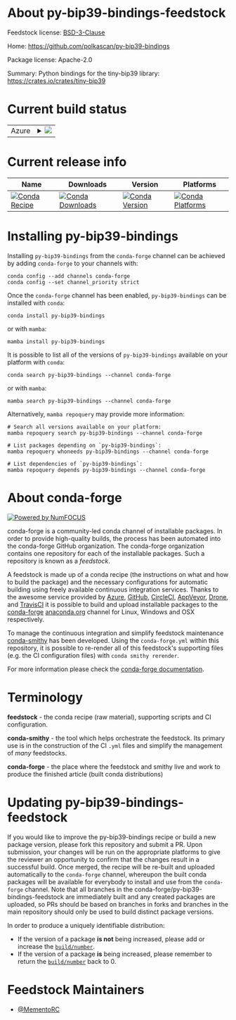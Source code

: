 About py-bip39-bindings-feedstock
=================================

Feedstock license: [BSD-3-Clause](https://github.com/conda-forge/py-bip39-bindings-feedstock/blob/main/LICENSE.txt)

Home: https://github.com/polkascan/py-bip39-bindings

Package license: Apache-2.0

Summary: Python bindings for the tiny-bip39 library: https://crates.io/crates/tiny-bip39

Current build status
====================


<table>
    
  <tr>
    <td>Azure</td>
    <td>
      <details>
        <summary>
          <a href="https://dev.azure.com/conda-forge/feedstock-builds/_build/latest?definitionId=20635&branchName=main">
            <img src="https://dev.azure.com/conda-forge/feedstock-builds/_apis/build/status/py-bip39-bindings-feedstock?branchName=main">
          </a>
        </summary>
        <table>
          <thead><tr><th>Variant</th><th>Status</th></tr></thead>
          <tbody><tr>
              <td>linux_64_python3.10.____cpython</td>
              <td>
                <a href="https://dev.azure.com/conda-forge/feedstock-builds/_build/latest?definitionId=20635&branchName=main">
                  <img src="https://dev.azure.com/conda-forge/feedstock-builds/_apis/build/status/py-bip39-bindings-feedstock?branchName=main&jobName=linux&configuration=linux%20linux_64_python3.10.____cpython" alt="variant">
                </a>
              </td>
            </tr><tr>
              <td>linux_64_python3.11.____cpython</td>
              <td>
                <a href="https://dev.azure.com/conda-forge/feedstock-builds/_build/latest?definitionId=20635&branchName=main">
                  <img src="https://dev.azure.com/conda-forge/feedstock-builds/_apis/build/status/py-bip39-bindings-feedstock?branchName=main&jobName=linux&configuration=linux%20linux_64_python3.11.____cpython" alt="variant">
                </a>
              </td>
            </tr><tr>
              <td>linux_64_python3.12.____cpython</td>
              <td>
                <a href="https://dev.azure.com/conda-forge/feedstock-builds/_build/latest?definitionId=20635&branchName=main">
                  <img src="https://dev.azure.com/conda-forge/feedstock-builds/_apis/build/status/py-bip39-bindings-feedstock?branchName=main&jobName=linux&configuration=linux%20linux_64_python3.12.____cpython" alt="variant">
                </a>
              </td>
            </tr><tr>
              <td>linux_64_python3.8.____cpython</td>
              <td>
                <a href="https://dev.azure.com/conda-forge/feedstock-builds/_build/latest?definitionId=20635&branchName=main">
                  <img src="https://dev.azure.com/conda-forge/feedstock-builds/_apis/build/status/py-bip39-bindings-feedstock?branchName=main&jobName=linux&configuration=linux%20linux_64_python3.8.____cpython" alt="variant">
                </a>
              </td>
            </tr><tr>
              <td>linux_64_python3.9.____cpython</td>
              <td>
                <a href="https://dev.azure.com/conda-forge/feedstock-builds/_build/latest?definitionId=20635&branchName=main">
                  <img src="https://dev.azure.com/conda-forge/feedstock-builds/_apis/build/status/py-bip39-bindings-feedstock?branchName=main&jobName=linux&configuration=linux%20linux_64_python3.9.____cpython" alt="variant">
                </a>
              </td>
            </tr><tr>
              <td>osx_64_python3.10.____cpython</td>
              <td>
                <a href="https://dev.azure.com/conda-forge/feedstock-builds/_build/latest?definitionId=20635&branchName=main">
                  <img src="https://dev.azure.com/conda-forge/feedstock-builds/_apis/build/status/py-bip39-bindings-feedstock?branchName=main&jobName=osx&configuration=osx%20osx_64_python3.10.____cpython" alt="variant">
                </a>
              </td>
            </tr><tr>
              <td>osx_64_python3.11.____cpython</td>
              <td>
                <a href="https://dev.azure.com/conda-forge/feedstock-builds/_build/latest?definitionId=20635&branchName=main">
                  <img src="https://dev.azure.com/conda-forge/feedstock-builds/_apis/build/status/py-bip39-bindings-feedstock?branchName=main&jobName=osx&configuration=osx%20osx_64_python3.11.____cpython" alt="variant">
                </a>
              </td>
            </tr><tr>
              <td>osx_64_python3.12.____cpython</td>
              <td>
                <a href="https://dev.azure.com/conda-forge/feedstock-builds/_build/latest?definitionId=20635&branchName=main">
                  <img src="https://dev.azure.com/conda-forge/feedstock-builds/_apis/build/status/py-bip39-bindings-feedstock?branchName=main&jobName=osx&configuration=osx%20osx_64_python3.12.____cpython" alt="variant">
                </a>
              </td>
            </tr><tr>
              <td>osx_64_python3.8.____cpython</td>
              <td>
                <a href="https://dev.azure.com/conda-forge/feedstock-builds/_build/latest?definitionId=20635&branchName=main">
                  <img src="https://dev.azure.com/conda-forge/feedstock-builds/_apis/build/status/py-bip39-bindings-feedstock?branchName=main&jobName=osx&configuration=osx%20osx_64_python3.8.____cpython" alt="variant">
                </a>
              </td>
            </tr><tr>
              <td>osx_64_python3.9.____cpython</td>
              <td>
                <a href="https://dev.azure.com/conda-forge/feedstock-builds/_build/latest?definitionId=20635&branchName=main">
                  <img src="https://dev.azure.com/conda-forge/feedstock-builds/_apis/build/status/py-bip39-bindings-feedstock?branchName=main&jobName=osx&configuration=osx%20osx_64_python3.9.____cpython" alt="variant">
                </a>
              </td>
            </tr><tr>
              <td>win_64_python3.10.____cpython</td>
              <td>
                <a href="https://dev.azure.com/conda-forge/feedstock-builds/_build/latest?definitionId=20635&branchName=main">
                  <img src="https://dev.azure.com/conda-forge/feedstock-builds/_apis/build/status/py-bip39-bindings-feedstock?branchName=main&jobName=win&configuration=win%20win_64_python3.10.____cpython" alt="variant">
                </a>
              </td>
            </tr><tr>
              <td>win_64_python3.11.____cpython</td>
              <td>
                <a href="https://dev.azure.com/conda-forge/feedstock-builds/_build/latest?definitionId=20635&branchName=main">
                  <img src="https://dev.azure.com/conda-forge/feedstock-builds/_apis/build/status/py-bip39-bindings-feedstock?branchName=main&jobName=win&configuration=win%20win_64_python3.11.____cpython" alt="variant">
                </a>
              </td>
            </tr><tr>
              <td>win_64_python3.12.____cpython</td>
              <td>
                <a href="https://dev.azure.com/conda-forge/feedstock-builds/_build/latest?definitionId=20635&branchName=main">
                  <img src="https://dev.azure.com/conda-forge/feedstock-builds/_apis/build/status/py-bip39-bindings-feedstock?branchName=main&jobName=win&configuration=win%20win_64_python3.12.____cpython" alt="variant">
                </a>
              </td>
            </tr><tr>
              <td>win_64_python3.8.____cpython</td>
              <td>
                <a href="https://dev.azure.com/conda-forge/feedstock-builds/_build/latest?definitionId=20635&branchName=main">
                  <img src="https://dev.azure.com/conda-forge/feedstock-builds/_apis/build/status/py-bip39-bindings-feedstock?branchName=main&jobName=win&configuration=win%20win_64_python3.8.____cpython" alt="variant">
                </a>
              </td>
            </tr><tr>
              <td>win_64_python3.9.____cpython</td>
              <td>
                <a href="https://dev.azure.com/conda-forge/feedstock-builds/_build/latest?definitionId=20635&branchName=main">
                  <img src="https://dev.azure.com/conda-forge/feedstock-builds/_apis/build/status/py-bip39-bindings-feedstock?branchName=main&jobName=win&configuration=win%20win_64_python3.9.____cpython" alt="variant">
                </a>
              </td>
            </tr>
          </tbody>
        </table>
      </details>
    </td>
  </tr>
</table>

Current release info
====================

| Name | Downloads | Version | Platforms |
| --- | --- | --- | --- |
| [![Conda Recipe](https://img.shields.io/badge/recipe-py--bip39--bindings-green.svg)](https://anaconda.org/conda-forge/py-bip39-bindings) | [![Conda Downloads](https://img.shields.io/conda/dn/conda-forge/py-bip39-bindings.svg)](https://anaconda.org/conda-forge/py-bip39-bindings) | [![Conda Version](https://img.shields.io/conda/vn/conda-forge/py-bip39-bindings.svg)](https://anaconda.org/conda-forge/py-bip39-bindings) | [![Conda Platforms](https://img.shields.io/conda/pn/conda-forge/py-bip39-bindings.svg)](https://anaconda.org/conda-forge/py-bip39-bindings) |

Installing py-bip39-bindings
============================

Installing `py-bip39-bindings` from the `conda-forge` channel can be achieved by adding `conda-forge` to your channels with:

```
conda config --add channels conda-forge
conda config --set channel_priority strict
```

Once the `conda-forge` channel has been enabled, `py-bip39-bindings` can be installed with `conda`:

```
conda install py-bip39-bindings
```

or with `mamba`:

```
mamba install py-bip39-bindings
```

It is possible to list all of the versions of `py-bip39-bindings` available on your platform with `conda`:

```
conda search py-bip39-bindings --channel conda-forge
```

or with `mamba`:

```
mamba search py-bip39-bindings --channel conda-forge
```

Alternatively, `mamba repoquery` may provide more information:

```
# Search all versions available on your platform:
mamba repoquery search py-bip39-bindings --channel conda-forge

# List packages depending on `py-bip39-bindings`:
mamba repoquery whoneeds py-bip39-bindings --channel conda-forge

# List dependencies of `py-bip39-bindings`:
mamba repoquery depends py-bip39-bindings --channel conda-forge
```


About conda-forge
=================

[![Powered by
NumFOCUS](https://img.shields.io/badge/powered%20by-NumFOCUS-orange.svg?style=flat&colorA=E1523D&colorB=007D8A)](https://numfocus.org)

conda-forge is a community-led conda channel of installable packages.
In order to provide high-quality builds, the process has been automated into the
conda-forge GitHub organization. The conda-forge organization contains one repository
for each of the installable packages. Such a repository is known as a *feedstock*.

A feedstock is made up of a conda recipe (the instructions on what and how to build
the package) and the necessary configurations for automatic building using freely
available continuous integration services. Thanks to the awesome service provided by
[Azure](https://azure.microsoft.com/en-us/services/devops/), [GitHub](https://github.com/),
[CircleCI](https://circleci.com/), [AppVeyor](https://www.appveyor.com/),
[Drone](https://cloud.drone.io/welcome), and [TravisCI](https://travis-ci.com/)
it is possible to build and upload installable packages to the
[conda-forge](https://anaconda.org/conda-forge) [anaconda.org](https://anaconda.org/)
channel for Linux, Windows and OSX respectively.

To manage the continuous integration and simplify feedstock maintenance
[conda-smithy](https://github.com/conda-forge/conda-smithy) has been developed.
Using the ``conda-forge.yml`` within this repository, it is possible to re-render all of
this feedstock's supporting files (e.g. the CI configuration files) with ``conda smithy rerender``.

For more information please check the [conda-forge documentation](https://conda-forge.org/docs/).

Terminology
===========

**feedstock** - the conda recipe (raw material), supporting scripts and CI configuration.

**conda-smithy** - the tool which helps orchestrate the feedstock.
                   Its primary use is in the construction of the CI ``.yml`` files
                   and simplify the management of *many* feedstocks.

**conda-forge** - the place where the feedstock and smithy live and work to
                  produce the finished article (built conda distributions)


Updating py-bip39-bindings-feedstock
====================================

If you would like to improve the py-bip39-bindings recipe or build a new
package version, please fork this repository and submit a PR. Upon submission,
your changes will be run on the appropriate platforms to give the reviewer an
opportunity to confirm that the changes result in a successful build. Once
merged, the recipe will be re-built and uploaded automatically to the
`conda-forge` channel, whereupon the built conda packages will be available for
everybody to install and use from the `conda-forge` channel.
Note that all branches in the conda-forge/py-bip39-bindings-feedstock are
immediately built and any created packages are uploaded, so PRs should be based
on branches in forks and branches in the main repository should only be used to
build distinct package versions.

In order to produce a uniquely identifiable distribution:
 * If the version of a package **is not** being increased, please add or increase
   the [``build/number``](https://docs.conda.io/projects/conda-build/en/latest/resources/define-metadata.html#build-number-and-string).
 * If the version of a package **is** being increased, please remember to return
   the [``build/number``](https://docs.conda.io/projects/conda-build/en/latest/resources/define-metadata.html#build-number-and-string)
   back to 0.

Feedstock Maintainers
=====================

* [@MementoRC](https://github.com/MementoRC/)

